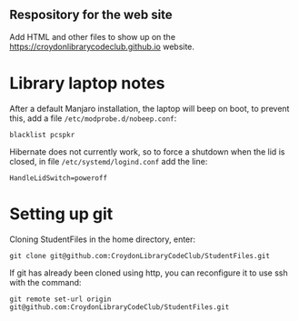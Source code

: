 ## Respository for the web site

Add HTML and other files to show up on the https://croydonlibrarycodeclub.github.io website.

# Library laptop notes

After a default Manjaro installation, the laptop will beep on boot, to prevent this, add a file `/etc/modprobe.d/nobeep.conf`:
```
blacklist pcspkr
```

Hibernate does not currently work, so to force a shutdown when the lid is closed, in file `/etc/systemd/logind.conf` add the line:
```
HandleLidSwitch=poweroff
```

# Setting up git

Cloning StudentFiles in the home directory, enter:
```
git clone git@github.com:CroydonLibraryCodeClub/StudentFiles.git
```

If git has already been cloned using http, you can reconfigure it to use ssh with the command:
```
git remote set-url origin git@github.com:CroydonLibraryCodeClub/StudentFiles.git
```

